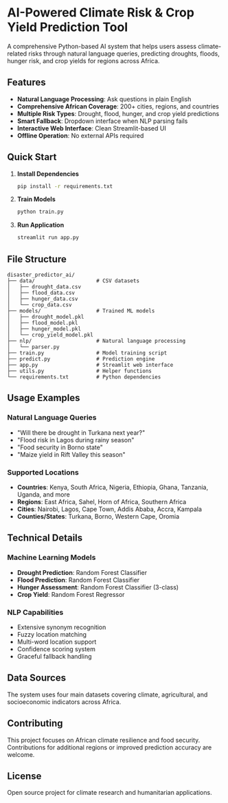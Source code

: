 # AI-Powered Climate Risk & Crop Yield Prediction Tool

A comprehensive Python-based AI system that helps users assess climate-related risks through natural language queries, predicting droughts, floods, hunger risk, and crop yields for regions across Africa.

## Features

- **Natural Language Processing**: Ask questions in plain English
- **Comprehensive African Coverage**: 200+ cities, regions, and countries
- **Multiple Risk Types**: Drought, flood, hunger, and crop yield predictions
- **Smart Fallback**: Dropdown interface when NLP parsing fails
- **Interactive Web Interface**: Clean Streamlit-based UI
- **Offline Operation**: No external APIs required

## Quick Start

1. **Install Dependencies**

   ```bash
   pip install -r requirements.txt
   ```

2. **Train Models**

   ```bash
   python train.py
   ```

3. **Run Application**
   ```bash
   streamlit run app.py
   ```

## File Structure

```
disaster_predictor_ai/
├── data/                    # CSV datasets
│   ├── drought_data.csv
│   ├── flood_data.csv
│   ├── hunger_data.csv
│   └── crop_data.csv
├── models/                  # Trained ML models
│   ├── drought_model.pkl
│   ├── flood_model.pkl
│   ├── hunger_model.pkl
│   └── crop_yield_model.pkl
├── nlp/                     # Natural language processing
│   └── parser.py
├── train.py                 # Model training script
├── predict.py               # Prediction engine
├── app.py                   # Streamlit web interface
├── utils.py                 # Helper functions
└── requirements.txt         # Python dependencies
```

## Usage Examples

### Natural Language Queries

- "Will there be drought in Turkana next year?"
- "Flood risk in Lagos during rainy season"
- "Food security in Borno state"
- "Maize yield in Rift Valley this season"

### Supported Locations

- **Countries**: Kenya, South Africa, Nigeria, Ethiopia, Ghana, Tanzania, Uganda, and more
- **Regions**: East Africa, Sahel, Horn of Africa, Southern Africa
- **Cities**: Nairobi, Lagos, Cape Town, Addis Ababa, Accra, Kampala
- **Counties/States**: Turkana, Borno, Western Cape, Oromia

## Technical Details

### Machine Learning Models

- **Drought Prediction**: Random Forest Classifier
- **Flood Prediction**: Random Forest Classifier
- **Hunger Assessment**: Random Forest Classifier (3-class)
- **Crop Yield**: Random Forest Regressor

### NLP Capabilities

- Extensive synonym recognition
- Fuzzy location matching
- Multi-word location support
- Confidence scoring system
- Graceful fallback handling

## Data Sources

The system uses four main datasets covering climate, agricultural, and socioeconomic indicators across Africa.

## Contributing

This project focuses on African climate resilience and food security. Contributions for additional regions or improved prediction accuracy are welcome.

## License

Open source project for climate research and humanitarian applications.
